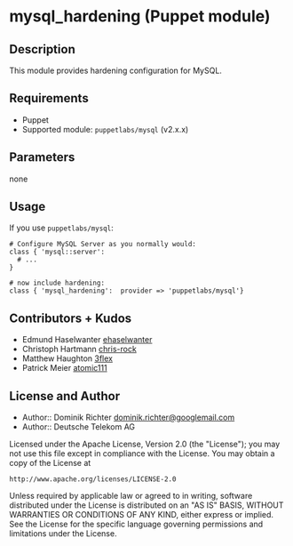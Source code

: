 # mysql_hardening (Puppet module)

## Description

This module provides hardening configuration for MySQL.

## Requirements

* Puppet
* Supported module: `puppetlabs/mysql` (v2.x.x)


## Parameters

none

## Usage

If you use `puppetlabs/mysql`:

    # Configure MySQL Server as you normally would:
    class { 'mysql::server':
      # ...
    }

    # now include hardening:
    class { 'mysql_hardening':  provider => 'puppetlabs/mysql'}


## Contributors + Kudos

* Edmund Haselwanter [ehaselwanter](https://github.com/ehaselwanter)
* Christoph Hartmann [chris-rock](https://github.com/chris-rock)
* Matthew Haughton [3flex](https://github.com/3flex)
* Patrick Meier [atomic111](https://github.com/atomic111)

## License and Author

* Author:: Dominik Richter <dominik.richter@googlemail.com>
* Author:: Deutsche Telekom AG

Licensed under the Apache License, Version 2.0 (the "License");
you may not use this file except in compliance with the License.
You may obtain a copy of the License at

    http://www.apache.org/licenses/LICENSE-2.0

Unless required by applicable law or agreed to in writing, software
distributed under the License is distributed on an "AS IS" BASIS,
WITHOUT WARRANTIES OR CONDITIONS OF ANY KIND, either express or implied.
See the License for the specific language governing permissions and
limitations under the License.
